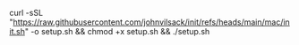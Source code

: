 curl -sSL "https://raw.githubusercontent.com/johnvilsack/init/refs/heads/main/mac/init.sh" -o setup.sh && chmod +x setup.sh && ./setup.sh